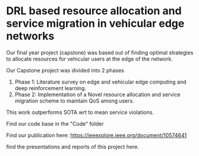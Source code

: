 # DRL based resource allocation and service migration in vehicular edge networks

Our final year project (capstone) was based out of finding optimal strategies to allocate resources for vehicular users at the edge of the network. 

Our Capstone project was divided into 2 phases 

1) Phase 1: Literature survey on edge and vehicular edge computing and deep reinforcement learning.
2) Phase 2: Implementation of a Novel resource allocation and service migration scheme to maintain QoS among users.

This work outperforms SOTA wrt to mean service violations.

Find our code base in the "Code" folder

Find our publication here: https://ieeexplore.ieee.org/document/10574641

find the presentations and reports of this project here. 
